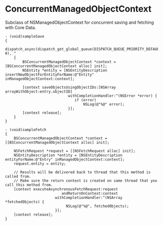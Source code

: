 ConcurrentManagedObjectContext
==============================

Subclass of NSManagedObjectContext for concurrent saving and fetching with Core Data.

    - (void)sampleSave
    {
        dispatch_async(dispatch_get_global_queue(DISPATCH_QUEUE_PRIORITY_DEFAULT, 0), ^
        {
            BSConcurrentManagedObjectContext *context = [BSConcurrentManagedObjectContext alloc] init];
            NSEntity *entity = [NSEntityDescription insertNewObjectForEntityForName:@"Entity" inManagedObjectContext:context];
        
            [context saveObjectsUsingObjectIDs:[NSArray arrayWithObject:entry.objectID]
                                 withCompletionHandler:^(NSError *error) {
                                    if (error)
                                        NSLog(@"%@" error);
                                 }];
            [context release];
        }
    }
    
    - (void)sampleFetch
    {
        BSConcurrentManagedObjectContext *context = [[BSConcurrentManagedObjectContext alloc] init];
    
        NSFetchRequest *request = [[NSFetchRequest alloc] init];
        NSEntityDescription *entity = [NSEntityDescription entityForName:@"Entry" inManagedObjectContext:context];    
        request.entity = entity;
        
        // Results will be delivered back to thread that this method is called from.
        // Make sure the return context is created on same thread that you call this method from.
        [context executeAsynchronousFetchRequest:request
                              andReturnOnContext:context
                           withCompletionHandler:^(NSArray *fetchedObjects) {
                                NSLog(@"%@", fetchedObjects);
                           }];
        [context release];
    }